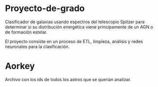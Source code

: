 # Proyecto-de-grado
Clasificador de galaxias usando espectros del telescopio Spitzer para determinar si su distribución energética viene principamente de un AGN o de formación estelar.

El proyecto consiste en un proceso de ETL, limpieza, análisis y redes neuronales para la clasificación.


# Aorkey
Archivo con los ids de todos los astros que se querían analizar.
